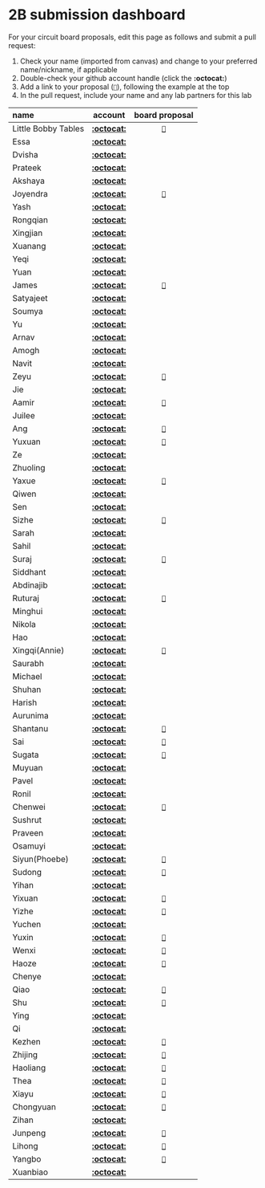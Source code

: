 # 2B submission dashboard


For your circuit board proposals, edit this page as follows and submit a pull request:
1. Check your name (imported from canvas) and change to your preferred name/nickname, if applicable
2. Double-check your github account handle (click the **:octocat:**)
3. Add a link to your proposal (`📌`), following the example at the top
4. In the pull request, include your name and any lab partners for this lab


| name                                      | account                                                                                         | board proposal                                                                                                                                          |
| :---------------------------------------- | :---------------------------------------------------------------------------------------------: | :-----------------------------------------------------------------------------------------------------------------------------------------------------: |
| Little Bobby Tables                       | [**:octocat:**](https://xkcd.com/327/)                                                          | [`📌`](https://www.explainxkcd.com/wiki/index.php/Little_Bobby_Tables)                                                                                  |
| Essa                                      | [**:octocat:**](https://github.com/essaalk)                                                     |                                                                                            |
| Dvisha                                    | [**:octocat:**](https://github.com/dvishab)                                                     |                                                                                                                                                         |
| Prateek                                   | [**:octocat:**](https://github.com/prateekbashista)                                             |                                                                                                                                                         |
| Akshaya                                   | [**:octocat:**](https://github.com/AkshayaBhati)                                                |                                                                                                                                                         |
| Joyendra                                  | [**:octocat:**](https://github.com/joyendra)                                                    | [`📌`](https://github.com/joyendra/ESE519-Lab2-intoTheVoid/blob/main/Lab%202B/board_proposal.md)                                                                                                                                                        |
| Yash                                      | [**:octocat:**](https://github.com/yash-mb)                                                     |                                                                                                                                                         |
| Rongqian                                  | [**:octocat:**](https://github.com/WillChan9)                                                   |                                                                                                                                                         |
| Xingjian                                  | [**:octocat:**](https://github.com/AndYmeisterrrrr)                                             |                                                                                                                                                         |
| Xuanang                                   | [**:octocat:**](https://github.com/IndigoQuadratic)                                             |                                                                                                                                                         |
| Yeqi                                      | [**:octocat:**](https://github.com/villyye97)                                                   |                                                                                                                                                         |
| Yuan                                      | [**:octocat:**](https://github.com/ChiYuan9)                                                    |                                                                                                                                                         |
| James                                     | [**:octocat:**](https://github.com/jciardullo)                                                  | [`📌`](https://github.com/jciardullo/ese519-lab2b-proposal/blob/main/README.md)                                                                                                                                                         |
| Satyajeet                                 | [**:octocat:**](https://github.com/satyajeetburla)                                              |                                                                                                                                                         |
| Soumya                                    | [**:octocat:**](https://github.com/unlim-int-soumya)                                            |                                                                                                                                                         |
| Yu                                        | [**:octocat:**](https://github.com/skyfall88888)                                                |                                                                                                                                                         |
| Arnav                                     | [**:octocat:**](https://github.com/arnavgadre)                                                  |                                                                                                                                                         |
| Amogh                                     | [**:octocat:**](https://github.com/amoghgajare)                                                 |                                                                                                                                                         |
| Navit                                     | [**:octocat:**](https://github.com/navgill4)                                                    |                                                                                                                                                       |
| Zeyu                                      | [**:octocat:**](https://github.com/zgu74)                                                       |[`📌`](https://github.com/zgu74/ESE-5190-Lab-2B-proposal.git)                                                                                                 |
| Jie                                       | [**:octocat:**](https://github.com/katrinaji)                                                   |                                                                                                                                                         |
| Aamir                                     | [**:octocat:**](https://github.com/aamirabbaskhambaty)                                          |     [`📌`](https://github.com/aamirabbaskhambaty/ESE519-401-Lab2B-Proposal)                                                                                                                                                    |
| Juilee                                    | [**:octocat:**](https://github.com/JuiUpenn11)                                                  |                                                                                                                                                         |
| Ang                                       | [**:octocat:**](https://github.com/AngLi-00)                                                    |   [`📌`](https://github.com/AngLi-00/ese5190-lab2b/blob/main/README.md)                                                                      |
| Yuxuan                                    | [**:octocat:**](https://github.com/Yuxuan-Li295)                                                |  [`📌`](https://github.com/anniepan8215/ESE519_lab2B)                                                                                                   |
| Ze                                        | [**:octocat:**](https://github.com/kop123meter)                                                 |                                                                                                                                                         |
| Zhuoling                                  | [**:octocat:**](https://github.com/Zhuoling11)                                                  |                                                                                                                                                         |
| Yaxue                                     | [**:octocat:**](https://github.com/Maxi0427)                                                    |[`📌`](https://github.com/Maxi0427/ESE519_lab2b/blob/main/Readme.md)                                                                                                                                     |
| Qiwen                                     | [**:octocat:**](https://github.com/Dang0v)                                                      |                                                                                                                                                         |
| Sen                                       | [**:octocat:**](https://github.com/SEN316)                                                      |                                                                                                                                                         |
| Sizhe                                     | [**:octocat:**](https://github.com/MaxMa6150)                                                   |[`📌`](https://github.com/MaxMa6150/LAB2B_Proposal/blob/main/README.md)                                                                                                                                                         |
| Sarah                                     | [**:octocat:**](https://github.com/samalott)                                                    |                                                                                                                                                         |
| Sahil                                     | [**:octocat:**](https://github.com/Sahil-M-M)                                                   |                                                                                                                                                         |
| Suraj                                     | [**:octocat:**](https://github.com/SurajMarthy1001)                                             | [`📌`](https://github.com/SurajMarthy1001/ESE5190_2B_Proposal_SURAJ/blob/aa3fe5352bfb0501f3149bd43af39a714a96ba21/README.md)                                                                                                                                                         |
| Siddhant                                  | [**:octocat:**](https://github.com/Siddmathur14)                                                |                                                                                                                                                         |
| Abdinajib                                 | [**:octocat:**](https://github.com/Abdi1717)                                                    |                                                                                                                                                         |
| Ruturaj                                   | [**:octocat:**](https://github.com/Ruturajn)                                                    |  [`📌`](https://github.com/Ruturajn/Lab2b-esp/blob/main/README.md)                                                                                                                                                       |
| Minghui                                   | [**:octocat:**](https://github.com/minghuin)                                                    |                                                                                                                                                         |
| Nikola                                    | [**:octocat:**](https://github.com/ndobrad)                                                     |                                                                                                                                                         |
| Hao                                       | [**:octocat:**](https://github.com/ryanhpan)                                                    |                                                                                                                                                         |
| Xingqi(Annie)                             | [**:octocat:**](https://github.com/anniepan8215)                                                | [`📌`](https://github.com/anniepan8215/ESE519_lab2B.git)                                                                                                                                                        |
| Saurabh                                   | [**:octocat:**](https://github.com/saurabhparulekar24)                                          |                                                                                                                                                         |
| Michael                                   | [**:octocat:**](https://github.com/mvpeters)                                                    |                                                                                                                                                         |
| Shuhan                                    | [**:octocat:**](https://github.com/QSHANSSS)                                                    |                                                                                                                                                         |
| Harish                                    | [**:octocat:**](https://github.com/harishramesh98)                                              |                                                                                                                                                         |
| Aurunima                                  | [**:octocat:**](https://github.com/Aurunima)                                                    |                                                                                                                                                         |
| Shantanu                                  | [**:octocat:**](https://github.com/Shantykins)                                                  |[`📌`](https://github.com/Shantykins/ESE519_LAB2B/blob/main/README.md)                                                                                                                                                       |
| Sai                                       | [**:octocat:**](https://github.com/koushik-sss)                                                 | [`📌`](https://github.com/koushik-sss/2B-PROPOSAL-SAI)                                                                                                  |
| Sugata                                    | [**:octocat:**](https://github.com/sugahiraeth)                                                 |[`📌`](https://github.com/sugahiraeth/Lab2Bese5190/blob/9ed382be20da09abc8cda7bef1e74ecb3016e4d2/README.md)                                              |
| Muyuan                                    | [**:octocat:**](https://github.com/ILandingI)                                                   |                                                                                                                                                         |
| Pavel                                     | [**:octocat:**](https://github.com/pashashusharin)                                              |                                                                                                                                                         |
| Ronil                                     | [**:octocat:**](https://github.com/ronils428)                                                   |                                                                                                                                                         |
| Chenwei                                   | [**:octocat:**](https://github.com/Chenwei-Tang)                                                | [`📌`](https://github.com/Chenwei-Tang/lab2B/blob/main/proposal.md)                                                                                                                                                        |
| Sushrut                                   | [**:octocat:**](https://github.com/sushrut-upenn)                                               |                                                                                                                                                         |
| Praveen                                   | [**:octocat:**](https://github.com/Praveen-Raj-u-s)                                             |                                                                                                                                                         |
| Osamuyi                                   | [**:octocat:**](https://github.com/Osamuyi97)                                                   |                                                                                                                                                         |
| Siyun(Phoebe)                             | [**:octocat:**](https://github.com/Phoebe-www)                                                  | [`📌`](https://github.com/Phoebe-www/Lab2b_Proposal)                                                                                                                                                         |
| Sudong                                    | [**:octocat:**](https://github.com/sudong-wang)                                                 | [`📌`]( https://github.com/sudong-wang/lab-2b-proposal)                                                                                                  |
| Yihan                                     | [**:octocat:**](https://github.com/WenyuWang1)                                                  |                                                                                                                                                         |
| Yixuan                                    | [**:octocat:**](https://github.com/Sharonun)                                                    | [`📌`](https://github.com/Sharonun/Lab2B-brief-proposal)                                                                                                |
| Yizhe                                     | [**:octocat:**](https://github.com/ApolloW1)                                                    | [`📌`](https://github.com/ApolloW1/ESE519_lab2b)                                                                                                  |
| Yuchen                                    | [**:octocat:**](https://github.com/YuchenWang0303)                                              |                                                                                                                                                         |
| Yuxin                                     | [**:octocat:**](https://github.com/Ariiees)                                                     | [`📌`](https://github.com/anniepan8215/ESE519_lab2B.git)                                                                                                                                                        |
| Wenxi                                     | [**:octocat:**](https://github.com/wenxiwei00)                                                  | [`📌`](https://github.com/wenxiwei00/lab-2B/blob/main/README.md)                                                                                                                                                        |
| Haoze                                     | [**:octocat:**](https://github.com/TomGoh)                                                      |                 [`📌`](https://github.com/TomGoh/ese5190-logs/blob/main/Lab%202B%20RP2040%20Expansion%20Proposal.md )                                                                                                                                       |
| Chenye                                    | [**:octocat:**](https://github.com/xcyxcyxcyxcy)                                                |                                                                                                                                                         |
| Qiao                                      | [**:octocat:**](https://github.com/23qiaoqiaoo)                                                 |  [`📌`](https://github.com/23qiaoqiaoo/ese519-lab2-proposal.git)                                                                                               |                                                 
| Shu                                       | [**:octocat:**](https://github.com/shux3)                                                       | [`📌`](https://github.com/shux3/ese5190_lab2B_proposal/blob/main/README.md)                                                                                                                                                        |
| Ying                                      | [**:octocat:**](https://github.com/real-YingXu)                                                 |                                                                                                                                                         |
| Qi                                        | [**:octocat:**](https://github.com/sueqixue)                                                    |                                                                                                                                                         |
| Kezhen                                    | [**:octocat:**](https://github.com/akiyamask)                                                   | [`📌`](https://github.com/akiyamask/Proposal-519/blob/main/README.md)                                                                                   |
| Zhijing                                   | [**:octocat:**](https://github.com/ZhijingY)                                                    | [`📌`](https://github.com/ZhijingY/ESE519_Lab2B/blob/main/README.md)                                                                                     |                                                                   |
| Haoliang                                  | [**:octocat:**](https://github.com/HaoliangYou)                                                 | [`📌`](https://github.com/HaoliangYou/ese5190-2022-lab2b-proposal)                                                                                    |
| Thea                                      | [**:octocat:**](https://github.com/Thea-E)                                                      |[`📌`](https://docs.google.com/document/d/1-GNJAQVkn35uTLNDhJ7taiKcqtca-plt31z2pwUq-nw/edit?usp=sharing)                                               |   
| Xiayu                                     | [**:octocat:**](https://github.com/Xiaayu)                                                      |[`📌`](https://github.com/Xiaayu/Lab2_Proposal/blob/main/README.md)                                                                                                    |
| Chongyuan                                 | [**:octocat:**](https://github.com/Ryan66666)                                                   |[`📌`](https://github.com/Ryan66666/lab2bproposal)                                                                                               |
| Zihan                                     | [**:octocat:**](https://github.com/zizhanghan)                                                  |                                                                                                                                                         |
| Junpeng                                   | [**:octocat:**](https://github.com/PZZ97)                                                       | [`📌`](https://github.com/PZZ97/ese519-lab2b-all)                                                                                                       |
| Lihong                                    | [**:octocat:**](https://github.com/lihzhao14)                                                   | [`📌`](https://github.com/lihzhao14/ese-5190-lab2-B/blob/main/Proposal.md)                                                                           |
| Yangbo                                    | [**:octocat:**](https://github.com/yangbozh)                                                    | [`📌`](https://github.com/yangbozh/ese519_codes/blob/main/lab2b/README.md)                                                                           |
| Xuanbiao                                  | [**:octocat:**](https://github.com/AkoZhu)                                                      |                                                                                                                                                         |



